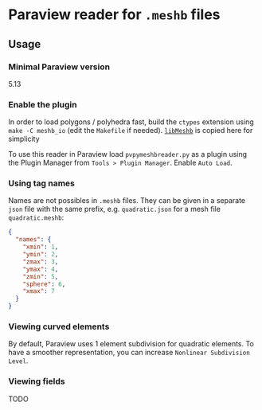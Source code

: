 # Paraview reader for `.meshb` files

## Usage

### Minimal Paraview version

5.13

### Enable the plugin

In order to load polygons / polyhedra fast, build the `ctypes` extension using `make -C meshb_io` (edit the `Makefile` if needed).
[`libMeshb`](https://github.com/LoicMarechal/libMeshb) is copied here for simplicity

To use this reader in Paraview load `pvpymeshbreader.py` as a plugin using the Plugin Manager from  `Tools > Plugin Manager`. Enable `Auto Load`. 

### Using tag names

Names are not possibles in `.meshb` files. They can be given in a separate `json` file with the same prefix, e.g. `quadratic.json` for a mesh file `quadratic.meshb`:
```json
{
  "names": {
    "xmin": 1,
    "ymin": 2,
    "zmax": 3,
    "ymax": 4,
    "zmin": 5,
    "sphere": 6,
    "xmax": 7
  }
}
```

### Viewing curved elements

By default, Paraview uses 1 element subdivision for quadratic elements. To have a smoother representation, you can increase `Nonlinear Subdivision Level`.

### Viewing fields

TODO